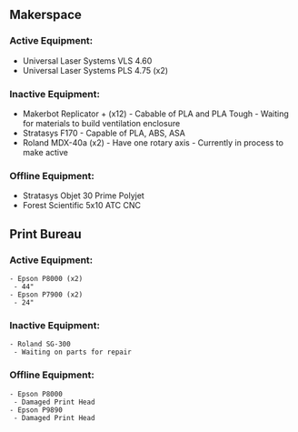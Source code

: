 ## Makerspace

### Active Equipment:
   - Universal Laser Systems VLS 4.60
   - Universal Laser Systems PLS 4.75 (x2)
  
### Inactive Equipment:
   - Makerbot Replicator + (x12)
    - Cabable of PLA and PLA Tough
    - Waiting for materials to build ventilation enclosure
   - Stratasys F170
    - Capable of PLA, ABS, ASA
   - Roland MDX-40a (x2)
    - Have one rotary axis
    - Currently in process to make active

### Offline Equipment:
   - Stratasys Objet 30 Prime Polyjet
   - Forest Scientific 5x10 ATC CNC
  


## Print Bureau

### Active Equipment:
    - Epson P8000 (x2)
     - 44"
    - Epson P7900 (x2)
     - 24"
  
### Inactive Equipment:
    - Roland SG-300
     - Waiting on parts for repair
  
### Offline Equipment:
    - Epson P8000
     - Damaged Print Head
    - Epson P9890
     - Damaged Print Head

